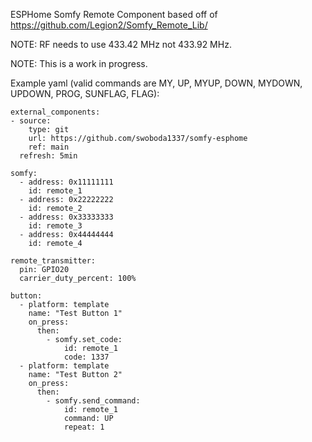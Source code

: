 ESPHome Somfy Remote Component based off of https://github.com/Legion2/Somfy_Remote_Lib/

NOTE: RF needs to use 433.42 MHz not 433.92 MHz.

NOTE: This is a work in progress.

Example yaml (valid commands are MY, UP, MYUP, DOWN, MYDOWN, UPDOWN, PROG, SUNFLAG, FLAG):

    external_components:
    - source:
        type: git
        url: https://github.com/swoboda1337/somfy-esphome
        ref: main
      refresh: 5min

    somfy:
      - address: 0x11111111
        id: remote_1
      - address: 0x22222222
        id: remote_2
      - address: 0x33333333
        id: remote_3
      - address: 0x44444444
        id: remote_4

    remote_transmitter:
      pin: GPIO20
      carrier_duty_percent: 100%

    button:
      - platform: template
        name: "Test Button 1"
        on_press:
          then:
            - somfy.set_code: 
                id: remote_1
                code: 1337
      - platform: template
        name: "Test Button 2"
        on_press:
          then:
            - somfy.send_command: 
                id: remote_1
                command: UP
                repeat: 1

